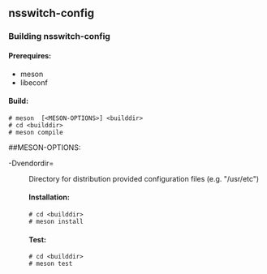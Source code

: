 ## nsswitch-config

### Building nsswitch-config

#### Prerequires:
* meson
* libeconf

#### Build:
```
# meson  [<MESON-OPTIONS>] <builddir>
# cd <builddir>
# meson compile
```

##MESON-OPTIONS:

-Dvendordir=<DIR>	Directory for distribution provided configuration files
			(e.g. "/usr/etc")
			
#### Installation:
```
# cd <builddir>
# meson install
```

#### Test:
```
# cd <builddir>
# meson test
```

